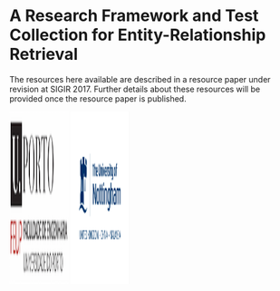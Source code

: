 # A Research Framework and Test Collection for Entity-Relationship Retrieval




The resources here available are described in a resource paper under revision at SIGIR 2017. Further details about these resources will be provided once the resource paper is published.















<img src="https://github.com/sigirelink/RELink/blob/master/university-of-porto.png" width="104" height="304" /> <img src="https://github.com/sigirelink/RELink/blob/master/university-of-nottingham.png" width="104" height="304" />



